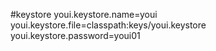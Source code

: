 #keystore
youi.keystore.name=youi
youi.keystore.file=classpath:keys/youi.keystore
youi.keystore.password=youi01